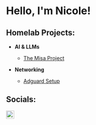 # Hello, I'm Nicole!

## Homelab Projects:

- **AI & LLMs**
  - [The Misa Project](https://github.com/Nicolemp4/The-Misa-Project/tree/main)

- **Networking**
  - [Adguard Setup](https://github.com/Nicolemp4/Adguard-Setup)



<!--
<h2>Certifications:</h2>
-->
## Socials:

[<img align="left" alt="JoshMadakor | LinkedIn" width="22px" src="https://cdn.jsdelivr.net/npm/simple-icons@v3/icons/linkedin.svg" />][linkedin]


[linkedin]: https://www.linkedin.com/in/nicolebeilman

<!--
**joshmadakor1/joshmadakor1** is a ✨ _special_ ✨ repository because its `README.md` (this file) appears on your GitHub profile.

Here are some ideas to get you started:

- 🔭 I’m currently working on ...
- 🌱 I’m currently learning ...
- 👯 I’m looking to collaborate on ...
- 🤔 I’m looking for help with ...
- 💬 Ask me about ...
- 📫 How to reach me: ...
- 😄 Pronouns: ...
- ⚡ Fun fact: ...
-->
